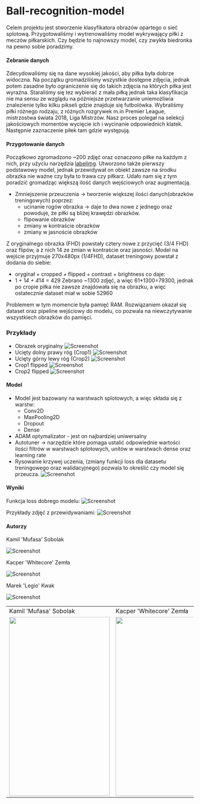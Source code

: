 # Ball-recognition-model

Celem projektu jest stworzenie klasyfikatora obrazów opartego o sieć splotową. Przygotowaliśmy i wytrenowaliśmy model wykrywający piłki z meczów piłkarskich. Czy będzie to najnowszy model, czy zwykła biedronka na pewno sobie poradzimy.

#### Zebranie danych

Zdecydowaliśmy się na dane wysokiej jakości, aby piłka była dobrze widoczna. Na początku gromadziliśmy wszystkie dostępne zdjęcia, jednak potem zasadne było ograniczenie się do takich zdjęcia na których piłka jest wyraźna. Staraliśmy się tez wybierać z mała piłką jednak taka klasyfikacja nie ma sensu ze wzglądu na późniejsze przetwarzanie uniemożliwia znalezienie tylko kilku pikseli gdzie znajduje się futbolówka. Wybraliśmy piłki różnego rodzaju, z różnych rozgrywek m.in Premier League, mistrzostwa świata 2018, Liga Mistrzów. Nasz proces polegał na selekcji jakościowych momentów wycięcie ich i wycinanie odpowiednich klatek. Następnie zaznaczenie piłek tam gdzie występują.

#### Przygotowanie danych


Początkowo zgromadzono ~200 zdjęć oraz oznaczono piłke na każdym z nich, przy użyciu narzędzia [labelimg](https://github.com/tzutalin/labelImg).
Utworzono także pierwszy podstawowy model, jednak przewidywał on obiekt zawsze na środku obrazka nie ważne czy była to trawa czy piłkarz. Udało nam się z tym poradzić gromadząc większą ilość danych wejściowych oraz augmentacją.

- Zmniejszenie przeuczenia -> tworzenie większej ilości danych(obrazków treningowych) poprzez:
  - ucinanie rogów obrazka -> daje to dwa nowe z jednego oraz powoduje, że piłki są bliżej krawędzi obrazków.
  - flipowanie obrazków
  - zmiany w kontraście obrazków
  - zmiany w jasnoście obrazków

Z oryginalnego obrazka (FHD) powstały cztery nowe z przycięć (3/4 FHD) oraz flipów, a z nich 14 ze zmian w kontraście oraz jasności.
Model na wejście przyjmuje 270x480px (1/4FHD), dataset treningowy powstał z dodania do siebie:
- oryginał + cropped + flipped + contrast + brightness
co daje:
- 1 + 1*4 + 4*14 = 429
Zebrano ~1300 zdjęć, a więc 61*1300=79300, jednak po cropie piłka nie zawsze znajdowała się na obrazku, a więc ostatecznie dataset miał w sobie 52960

Problemem w tym momencie była pamięć RAM. Rozwiązaniem okazał się dataset oraz pipeline wejściowy do modelu, co pozwala na niewczytywanie wszystkiech obrazków do pamięci.

### Przykłady

  - Obrazek oryginalny
  ![Screenshot](zdj/original.jpeg)
  - Ucięty dolny prawy róg (Crop1)
  ![Screenshot](zdj/crop1.jpeg)
  - Ucięty górny lewy róg (Crop2)
  ![Screenshot](zdj/crop2.jpeg)
  - Crop1 flipped
  ![Screenshot](zdj/crop1_flipped.jpeg)
  - Crop2 flipped
  ![Screenshot](zdj/crop2_flipped.jpeg)

#### Model

- Model jest bazowany na warstwach splotowych, a więc składa się z warstw:
  - Conv2D
  - MaxPooling2D
  - Dropout
  - Dense
- ADAM optymalizator - jest on najbardziej uniwersalny
- Autotuner -> narzędzie które pomaga ustalić odpowiednie wartości ilości filtrów w warstwach splotowych, unitów w warstwach dense oraz learning rate
- Rysowanie krzywej uczenia, (zmiany funkcji loss dla datasetu treningowego oraz walidacyjnego) pozwala to określić czy model się przeucza.
![Screenshot](zdj/loss_function_bad.jpeg)

#### Wyniki

Funkcja loss dobrego modelu:
![Screenshot](zdj/loss_function.jpeg)

Przykłady zdjęć z przewidywaniami:
![Screenshot](zdj/examples.png)


  #### Autorzy
  Kamil 'Mufasa' Sobolak
  
  ![Screenshot](zdj/KS.jpg)

  Kacper 'Whitecore' Zemła
  
  ![Screenshot](zdj/KZ.jpeg)

  Marek 'Legio' Kwak
  
  ![Screenshot](zdj/MK.jpeg)


  <table>
    <tr>
      <td>Kamil 'Mufasa' Sobolak</td>
      <td>Kacper 'Whitecore' Zemła</td>
      <td>Marek 'Legio' Kwak</td>
    </tr>
    <tr>
      <td><img src="zdj/KS.jpg" width=270 height=480></td>
      <td><img src="zdj/KZ.jpeg" width=270 height=480></td>
      <td><img src="zdj/MK.jpeg" width=270 height=480></td>
    </tr>
  </table>